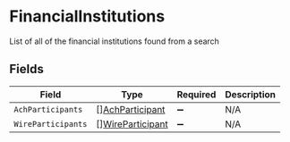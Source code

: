 # FinancialInstitutions

List of all of the financial institutions found from a search


## Fields

| Field                                                       | Type                                                        | Required                                                    | Description                                                 |
| ----------------------------------------------------------- | ----------------------------------------------------------- | ----------------------------------------------------------- | ----------------------------------------------------------- |
| `AchParticipants`                                           | [][AchParticipant](../../models/shared/achparticipant.md)   | :heavy_minus_sign:                                          | N/A                                                         |
| `WireParticipants`                                          | [][WireParticipant](../../models/shared/wireparticipant.md) | :heavy_minus_sign:                                          | N/A                                                         |